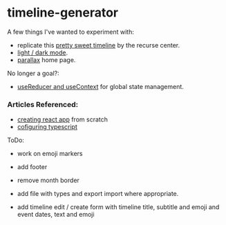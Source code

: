 # timeline-generator

A few things I've wanted to experiment with: 

* replicate this [pretty sweet timeline](https://www.recurse.com/10-years) by the recurse center.  
* [light / dark mode](https://dev.to/ananyaneogi/create-a-dark-light-mode-switch-with-css-variables-34l8). 
* [parallax](https://www.w3schools.com/howto/tryhow_css_parallax_demo.htm) home page.

No longer a goal?:
* [useReducer and useContext](https://dev.to/kexinlin/use-usereducer-usecontext-to-replace-redux-23lo) for global state management.

### Articles Referenced: 
* [creating react app](https://dev.to/ruppysuppy/create-react-app-from-scratch-like-a-pro-de0) from scratch
* [cofiguring typescript](https://dev.to/jacopobonta/react-typescript-webpack-3c6l)

ToDo: 

* work on emoji markers
* add footer
* remove month border
* add file with types and export import where appropriate. 

* add timeline edit / create form with timeline title, subtitle and emoji and event dates, text and emoji
